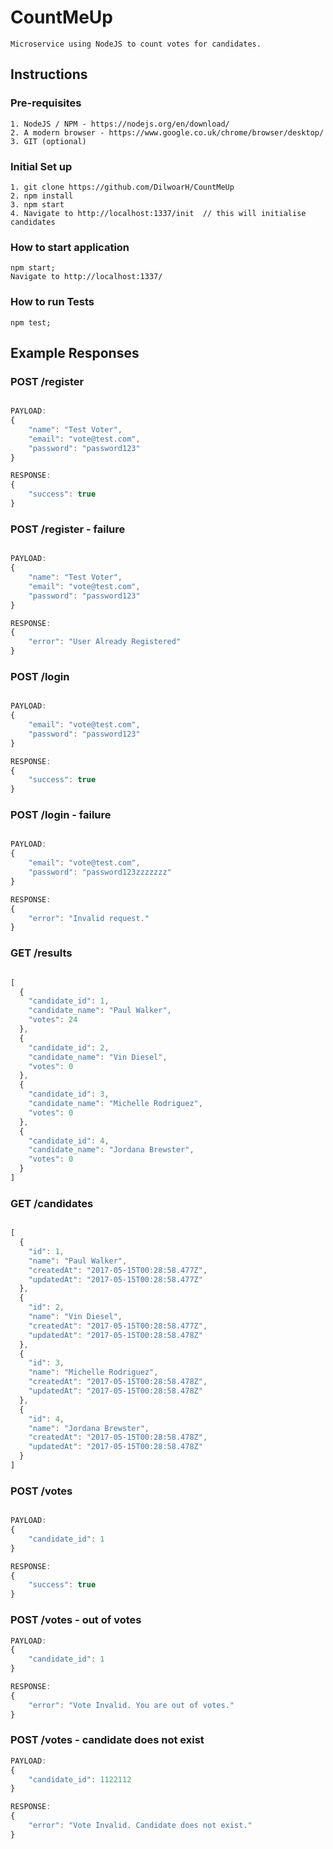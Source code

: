 # CountMeUp

```
Microservice using NodeJS to count votes for candidates.
```

## Instructions

### Pre-requisites
```
1. NodeJS / NPM - https://nodejs.org/en/download/
2. A modern browser - https://www.google.co.uk/chrome/browser/desktop/
3. GIT (optional)
```

### Initial Set up

``` 
1. git clone https://github.com/DilwoarH/CountMeUp
2. npm install
3. npm start
4. Navigate to http://localhost:1337/init  // this will initialise candidates
```

### How to start application
```
npm start;
Navigate to http://localhost:1337/
```

### How to run Tests

```
npm test;
```

## Example Responses

### POST /register
```javascript

PAYLOAD:
{
	"name": "Test Voter",
	"email": "vote@test.com",
	"password": "password123"
}

RESPONSE:
{
    "success": true
}

```

### POST /register - failure
```javascript

PAYLOAD:
{
	"name": "Test Voter",
	"email": "vote@test.com",
	"password": "password123"
}

RESPONSE:
{
    "error": "User Already Registered"
}

```

### POST /login
```javascript

PAYLOAD:
{
	"email": "vote@test.com",
	"password": "password123"
}

RESPONSE:
{
    "success": true
}

```

### POST /login - failure
```javascript

PAYLOAD:
{
	"email": "vote@test.com",
	"password": "password123zzzzzzz"
}

RESPONSE:
{
    "error": "Invalid request."
}

```


### GET /results
```javascript

[
  {
    "candidate_id": 1,
    "candidate_name": "Paul Walker",
    "votes": 24
  },
  {
    "candidate_id": 2,
    "candidate_name": "Vin Diesel",
    "votes": 0
  },
  {
    "candidate_id": 3,
    "candidate_name": "Michelle Rodriguez",
    "votes": 0
  },
  {
    "candidate_id": 4,
    "candidate_name": "Jordana Brewster",
    "votes": 0
  }
]

```

### GET /candidates

```javascript

[
  {
    "id": 1,
    "name": "Paul Walker",
    "createdAt": "2017-05-15T00:28:58.477Z",
    "updatedAt": "2017-05-15T00:28:58.477Z"
  },
  {
    "id": 2,
    "name": "Vin Diesel",
    "createdAt": "2017-05-15T00:28:58.477Z",
    "updatedAt": "2017-05-15T00:28:58.478Z"
  },
  {
    "id": 3,
    "name": "Michelle Rodriguez",
    "createdAt": "2017-05-15T00:28:58.478Z",
    "updatedAt": "2017-05-15T00:28:58.478Z"
  },
  {
    "id": 4,
    "name": "Jordana Brewster",
    "createdAt": "2017-05-15T00:28:58.478Z",
    "updatedAt": "2017-05-15T00:28:58.478Z"
  }
]

```

### POST /votes
```javascript

PAYLOAD:
{
	"candidate_id": 1
}

RESPONSE:
{
    "success": true
}

```

### POST /votes - out of votes
```javascript
PAYLOAD:
{
	"candidate_id": 1
}

RESPONSE:
{
    "error": "Vote Invalid. You are out of votes."
}

```

### POST /votes - candidate does not exist
```javascript
PAYLOAD:
{
	"candidate_id": 1122112
}

RESPONSE:
{
    "error": "Vote Invalid. Candidate does not exist."
}

```

